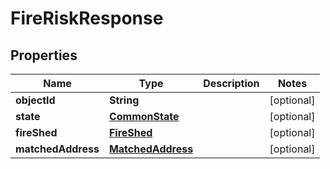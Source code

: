 
# FireRiskResponse

## Properties
Name | Type | Description | Notes
------------ | ------------- | ------------- | -------------
**objectId** | **String** |  |  [optional]
**state** | [**CommonState**](CommonState.md) |  |  [optional]
**fireShed** | [**FireShed**](FireShed.md) |  |  [optional]
**matchedAddress** | [**MatchedAddress**](MatchedAddress.md) |  |  [optional]



